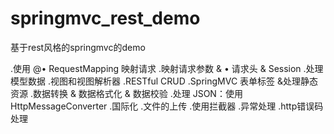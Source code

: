# springmvc_rest_demo
基于rest风格的springmvc的demo

.使用 @• RequestMapping 映射请求
.映射请求参数 & • 请求头 & Session
.处理模型数据
.视图和视图解析器
.RESTful CRUD
.SpringMVC 表单标签 &处理静态资源
.数据转换 & 数据格式化 & 数据校验
.处理 JSON：使用 HttpMessageConverter
.国际化
.文件的上传
.使用拦截器
.异常处理
.http错误码处理
